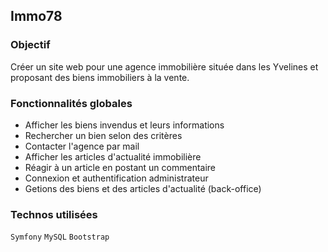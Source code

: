 ## Immo78
  
### Objectif
Créer un site web pour une agence immobilière située dans les Yvelines et proposant des biens immobiliers à la vente.

### Fonctionnalités globales
- Afficher les biens invendus et leurs informations
- Rechercher un bien selon des critères
- Contacter l'agence par mail
- Afficher les articles d'actualité immobilière
- Réagir à un article en postant un commentaire
- Connexion et authentification administrateur
- Getions des biens et des articles d'actualité (back-office)

### Technos utilisées
```Symfony``` ```MySQL``` ```Bootstrap```